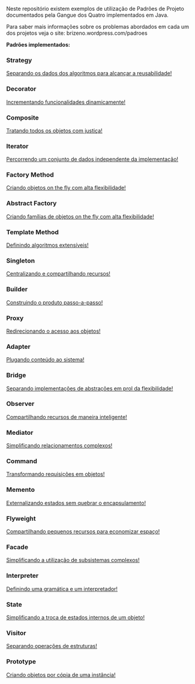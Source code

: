 Neste repositório existem exemplos de utilização de Padrões de Projeto documentados pela Gangue dos Quatro implementados em Java.

Para saber mais informações sobre os problemas abordados em cada um dos projetos veja o site: brizeno.wordpress.com/padroes

__Padrões implementados:__

### Strategy
[Separando os dados dos algoritmos para alcançar a reusabilidade!](http://wp.me/s1Mek8-strategy)

### Decorator
[Incrementando funcionalidades dinamicamente!](http://wp.me/p1Mek8-h)

### Composite
[Tratando todos os objetos com justiça!](http://wp.me/p1Mek8-M)

### Iterator
[Percorrendo um conjunto de dados independente da implementação!](http://wp.me/p1Mek8-15)

### Factory Method
[Criando objetos on the fly com alta flexibilidade!](http://wp.me/p1Mek8-1c)

### Abstract Factory
[Criando famílias de objetos on the fly com alta flexibilidade!](http://wp.me/p1Mek8-1h)

### Template Method
[Definindo algoritmos extensíveis!](http://wp.me/p1Mek8-1C)

### Singleton
[Centralizando e compartilhando recursos!](http://wp.me/p1Mek8-1Z)

### Builder
[Construindo o produto passo-a-passo!](http://wp.me/p1Mek8-2a)

### Proxy
[Redirecionando o acesso aos objetos!](http://wp.me/p1Mek8-2o)

### Adapter
[Plugando conteúdo ao sistema!](http://wp.me/p1Mek8-2z)

### Bridge
[Separando implementações de abstrações em prol da flexibilidade!](http://wp.me/p1Mek8-2K)

### Observer
[Compartilhando recursos de maneira inteligente!](http://wp.me/p1Mek8-2T)

### Mediator
[Simplificando relacionamentos complexos!](http://wp.me/p1Mek8-3l)

### Command
[Transformando requisições em objetos!](http://wp.me/p1Mek8-3y)

### Memento
[Externalizando estados sem quebrar o encapsulamento!](http://wp.me/p1Mek8-3I)

### Flyweight
[Compartilhando pequenos recursos para economizar espaço!](http://wp.me/p1Mek8-45)

### Facade
[Simplificando a utilização de subsistemas complexos!](http://wp.me/p1Mek8-4c)

### Interpreter
[Definindo uma gramática e um interpretador!](http://wp.me/p1Mek8-4o)

### State
[Simplificando a troca de estados internos de um objeto!](http://wp.me/p1Mek8-4y)

### Visitor
[Separando operações de estruturas!](http://wp.me/p1Mek8-4K)

### Prototype
[Criando objetos por cópia de uma instância!](http://wp.me/p1Mek8-51)
